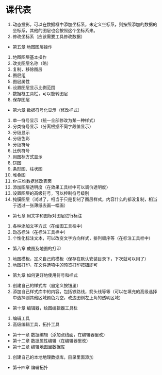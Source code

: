# 课代表
1. 动态投影，可以在数据框中添加坐标系，未定义坐标系，则按照添加的数据的坐标系，其他的图层也会按照这个坐标系来。
2. 修改坐标系（应该需要工具修改数据）

* 第五章 地图图层操作
1. 地图图层基本操作
  1. 改变图层名称（略）
  2. 复制，移除图层
  3. 图层组
2. 图层属性
  1. 设置图层显示比例范围
  2. 数据框工具栏，可以旋转图层
  3. 保存图层
* 第六章 数据符号化显示（修改样式）
1. 单一符号显示（统一全部修改为某一种样式） 
2. 分类符号显示（分离根据不同字段值显示） 
3. 分级显示
  1. 分级色彩
  2. 分级符号
  3. 比例符号
4. 用图标方式显示
  1. 饼图
  2. 条形图、柱状图
  3. 堆叠图
5. tin三维数据修改表面
6. 添加图层透明度（在效果工具栏中可以调价透明度）
7. 设置图层的高级符号，可以控制符号级别
8. 掩膜图层（试过了，相当于只是复制了图层样式，内容什么的都没复制，相当于透过一张薄纸去画一幅画）
* 第七章 用文字和图标对图层进行标注
1. 各种添加文字方式（在绘图工具栏中）
2. 动态标注（在标注工具栏中）
3. 个性化标注文本，可以改变文字方向样式，排列顺序等（在标注工具栏中）

* 第八章 成图及地图的打印
1. 地图模板，定义自己的模板（保存在默认安装目录下，下次就可以用了）
2. 地图打印，在文件选项中的预览打印按钮即可
* 第九章 如何更好地使用符号和样式
1. 创建自己的样式库（自定义按钮里）
2. 添加自己样式库中的内容，包括铁路线，箭头线等等（可以在填充的高级选择中选择则其他区域颜色为空，改边图例左上角的透明区域）
* 第十章 编辑器，绘图编辑器工具栏
1. 编辑工具
2. 高级编辑工具，拓扑工具
* 第十一章 数据编辑（添加点线面，在编辑器里改）
* 第十二章 数据属性编辑（在编辑器里改）
* 第十三章 编辑地图里数据库
1. 创建自己的本地地理数据库，目录里面添加
* 第十四章 编辑拓扑